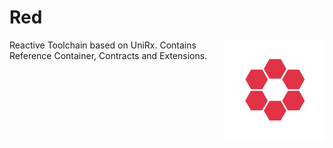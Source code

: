 # Red
<img align="right" width="160px" height="160px" src="logo.png">

Reactive Toolchain based on UniRx. Contains Reference Container, Contracts and Extensions.
